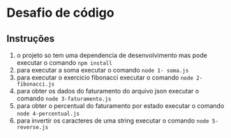# Desafio de código

## Instruções
1. o projeto so tem uma dependencia de desenvolvimento mas pode executar o comando ```npm install```
2. para executar a soma executar o comando ```node 1- soma.js```
3. para executar o exercicio fibonacci executar o comando ```node 2-fibonacci.js```
4. para obter os dados do faturamento do arquivo json executar o comando ```node 3-faturamento.js```
5. para obter o percentual do faturamento por estado executar o comando ```node 4-percentual.js```
6. para invertir os caracteres de uma string executar o comando ```node 5-reverse.js```
